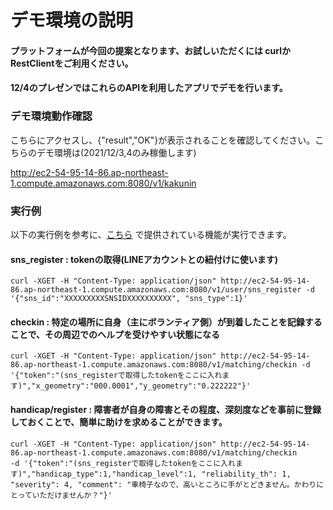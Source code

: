 # デモ環境の説明

#### プラットフォームが今回の提案となります、お試しいただくには curlかRestClientをご利用ください。
#### 12/4のプレゼンではこれらのAPIを利用したアプリでデモを行います。

### デモ環境動作確認
こちらにアクセスし、{"result","OK"}が表示されることを確認してください。こちらのデモ環境は(2021/12/3,4のみ稼働します)

http://ec2-54-95-14-86.ap-northeast-1.compute.amazonaws.com:8080/v1/kakunin


### 実行例
以下の実行例を参考に、[こちら](https://github.com/urashin/micro-volunteer-pf/blob/master/about_api.md) で提供されている機能が実行できます。
#### sns_register : tokenの取得(LINEアカウントとの紐付けに使います)
````
curl -XGET -H "Content-Type: application/json" http://ec2-54-95-14-86.ap-northeast-1.compute.amazonaws.com:8080/v1/user/sns_register -d '{"sns_id":"XXXXXXXXXSNSIDXXXXXXXXXX", "sns_type":1}'
````

#### checkin : 特定の場所に自身（主にボランティア側）が到着したことを記録することで、その周辺でのヘルプを受けやすい状態になる
````
curl -XGET -H "Content-Type: application/json" http://ec2-54-95-14-86.ap-northeast-1.compute.amazonaws.com:8080/v1/matching/checkin -d '{"token":"(sns_registerで取得したtokenをここに入れます)","x_geometry":"000.0001","y_geometry":"0.222222"}'
````

#### handicap/register : 障害者が自身の障害とその程度、深刻度などを事前に登録しておくことで、簡単に助けを求めることができます。
````
curl -XGET -H "Content-Type: application/json" http://ec2-54-95-14-86.ap-northeast-1.compute.amazonaws.com:8080/v1/matching/checkin 
-d '{"token":"(sns_registerで取得したtokenをここに入れます)","handicap_type":1,"handicap_level":1, "reliability_th": 1, "severity": 4, "comment": "車椅子なので、高いところに手がとどきません。かわりにとっていただけませんか？"}'
````
